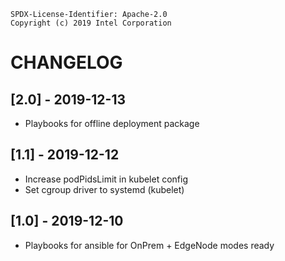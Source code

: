 ```text
SPDX-License-Identifier: Apache-2.0
Copyright (c) 2019 Intel Corporation
```

# CHANGELOG

## [2.0] - 2019-12-13
- Playbooks for offline deployment package

## [1.1] - 2019-12-12
- Increase podPidsLimit in kubelet config
- Set cgroup driver to systemd (kubelet)

## [1.0] - 2019-12-10
- Playbooks for ansible for OnPrem + EdgeNode modes ready
